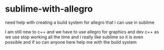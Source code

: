 # sublime-with-allegro
need help with creating a build system for allegro that i can use in sublime



I am still new to c++ and we have to use allegro for graphics and dev c++ as we use stop working all the time and 
i really like sublime so it is even possible and if so can anyone here help me with the build system
